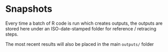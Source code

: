 # Snapshots
Every time a batch of R code is run which creates outputs, the outputs are stored here under an ISO-date-stamped folder for reference / retracing steps. 

The most recent results will also be placed in the main `outputs/` folder
